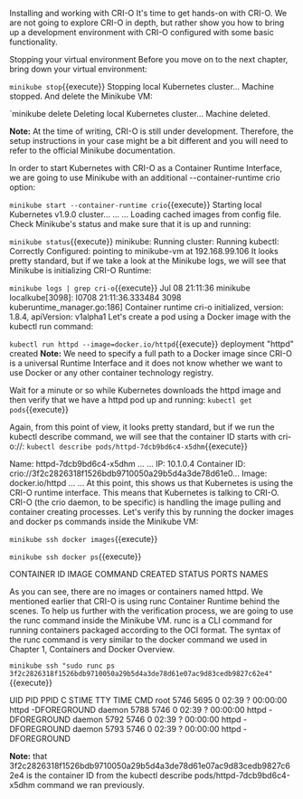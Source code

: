 Installing and working with CRI-O
It's time to get hands-on with CRI-O. We are not going to explore CRI-O in depth, but rather show you how to bring up a development environment with CRI-O configured with some basic functionality. 

Stopping your virtual environment
Before you move on to the next chapter, bring down your virtual environment:


`minikube stop`{{execute}}
Stopping local Kubernetes cluster...
Machine stopped.
And delete the Minikube VM:


`minikube delete
Deleting local Kubernetes cluster...
Machine deleted.

**Note:**
At the time of writing, CRI-O is still under development. Therefore, the setup instructions in your case might be a bit different and you will need to refer to the official Minikube documentation.  

In order to start Kubernetes with CRI-O as a Container Runtime Interface, we are going to use Minikube with an additional --container-runtime crio option:


`minikube start --container-runtime crio`{{execute}}
Starting local Kubernetes v1.9.0 cluster...
...
<output omitted>
...
Loading cached images from config file.
Check Minikube's status and make sure that it is up and running:


`minikube status`{{execute}}
minikube: Running
cluster:  Running
kubectl:  Correctly Configured: pointing to minikube-vm at 192.168.99.106
It looks pretty standard, but if we take a look at the Minikube logs, we will see that Minikube is initializing CRI-O Runtime:


`minikube logs | grep cri-o`{{execute}}
Jul 08 21:11:36 minikube localkube[3098]: I0708 21:11:36.333484 3098 kuberuntime_manager.go:186] Container runtime cri-o initialized, version: 1.8.4, apiVersion: v1alpha1
Let's create a pod using a Docker image with the kubectl run command:


`kubectl run httpd --image=docker.io/httpd`{{execute}}
deployment "httpd" created
**Note:**
We need to specify a full path to a Docker image since CRI-O is a universal Runtime Interface and it does not know whether we want to use Docker or any other container technology registry. 

Wait for a minute or so while Kubernetes downloads the httpd image and then verify that we have a httpd pod up and running:
`kubectl get pods`{{execute}}


Again, from this point of view, it looks pretty standard, but if we run the kubectl describe command, we will see that the container ID starts with cri-o://:
`kubectl describe pods/httpd-7dcb9bd6c4-x5dhm`{{execute}}

Name: httpd-7dcb9bd6c4-x5dhm
...
<output omitted>
...
IP: 10.1.0.4
Container ID: crio://3f2c2826318f1526bdb9710050a29b5d4a3de78d61e0...
Image: docker.io/httpd
...
<output omitted>
...
At this point, this shows us that Kubernetes is using the CRI-O runtime interface. This means that Kubernetes is talking to CRI-O. CRI-O (the crio daemon, to be specific) is handling the image pulling and container creating processes. Let's verify this by running the docker images and docker ps commands inside the Minikube VM:


`minikube ssh docker images`{{execute}}

`minikube ssh docker ps`{{execute}}

CONTAINER ID IMAGE COMMAND CREATED STATUS PORTS NAMES

As you can see, there are no images or containers named httpd. We mentioned earlier that CRI-O is using runc Container Runtime behind the scenes. To help us further with the verification process, we are going to use the runc command inside the Minikube VM. runc is a CLI command for running containers packaged according to the OCI format. The syntax of the runc command is very similar to the docker command we used in Chapter 1, Containers and Docker Overview.


`minikube ssh "sudo runc ps 3f2c2826318f1526bdb9710050a29b5d4a3de78d61e07ac9d83cedb9827c62e4"`{{execute}}

UID PID PPID C STIME TTY TIME CMD
root 5746 5695 0 02:39 ? 00:00:00 httpd -DFOREGROUND
daemon 5788 5746 0 02:39 ? 00:00:00 httpd -DFOREGROUND
daemon 5792 5746 0 02:39 ? 00:00:00 httpd -DFOREGROUND
daemon 5793 5746 0 02:39 ? 00:00:00 httpd -DFOREGROUND


**Note:** that 3f2c2826318f1526bdb9710050a29b5d4a3de78d61e07ac9d83cedb9827c62e4 is the container ID from the kubectl describe pods/httpd-7dcb9bd6c4-x5dhm command we ran previously.